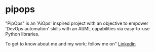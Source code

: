 # pipops
"PipOps" is an 'AiOps' inspired project with an objective to empower 'DevOps automation' skills with an AI/ML capabilities via easy-to-use Python libraries.

To get to know about me and my work; follow me on"
 [Linkedin](https://www.linkedin.com/in/vishal-raj-01baa2197/)
